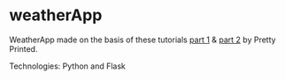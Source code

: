 # weatherApp

WeatherApp made on the basis of these tutorials [part 1](https://youtu.be/lWA0GgUN8kg) & [part 2](https://youtu.be/usKnUuGQHLs) by Pretty Printed.

Technologies: Python and Flask

